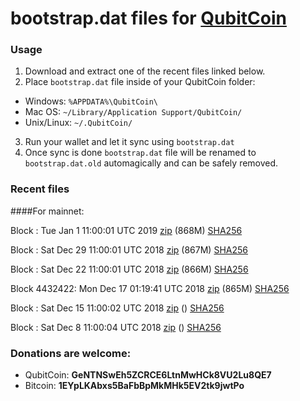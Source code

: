 # bootstrap.dat files for [QubitCoin](https://qubitcoin.cc/)

### Usage

1. Download and extract one of the recent files linked below.
2. Place `bootstrap.dat` file inside of your QubitCoin folder:
 - Windows: `%APPDATA%\QubitCoin\`
 - Mac OS: `~/Library/Application Support/QubitCoin/`
 - Unix/Linux: `~/.QubitCoin/`
3. Run your wallet and let it sync using `bootstrap.dat`
4. Once sync is done `bootstrap.dat` file will be renamed to `bootstrap.dat.old` automagically and can be safely removed.

### Recent files

####For mainnet:

Block : Tue Jan  1 11:00:01 UTC 2019 [zip](https://transfer.sh/DkFhv/bootstrap.dat.20190101.zip) (868M) [SHA256](https://transfer.sh/LHJIP/sha256.txt)

Block : Sat Dec 29 11:00:01 UTC 2018 [zip](https://transfer.sh/ZdCrw/bootstrap.dat.20181229.zip) (867M) [SHA256](https://transfer.sh/Pb695/sha256.txt)

Block : Sat Dec 22 11:00:01 UTC 2018 [zip](https://transfer.sh/xszC3/bootstrap.dat.20181222.zip) (866M) [SHA256](https://transfer.sh/CkJtS/sha256.txt)

Block 4432422: Mon Dec 17 01:19:41 UTC 2018 [zip](https://transfer.sh/goCKA/bootstrap.dat.20181217.zip) (865M) [SHA256](https://transfer.sh/10cO3A/sha256.txt)

Block : Sat Dec 15 11:00:02 UTC 2018 [zip]() () [SHA256](https://transfer.sh/13Mhoh/sha256.txt)

Block : Sat Dec  8 11:00:04 UTC 2018 [zip]() () [SHA256](https://transfer.sh/aIw3z/sha256.txt)

### Donations are welcome:

- QubitCoin: **GeNTNSwEh5ZCRCE6LtnMwHCk8VU2Lu8QE7**
- Bitcoin: **1EYpLKAbxs5BaFbBpMkMHk5EV2tk9jwtPo**
